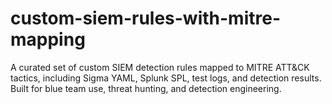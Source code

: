 # custom-siem-rules-with-mitre-mapping
A curated set of custom SIEM detection rules mapped to MITRE ATT&amp;CK tactics, including Sigma YAML, Splunk SPL, test logs, and detection results. Built for blue team use, threat hunting, and detection engineering.
